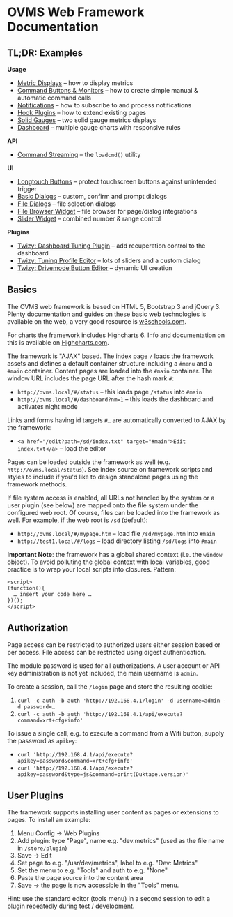 # OVMS Web Framework Documentation


## TL;DR: Examples

**Usage**
  - [Metric Displays](metrics.htm) – how to display metrics
  - [Command Buttons & Monitors](commands.htm) – how to create simple manual & automatic command calls
  - [Notifications](notifications.htm) – how to subscribe to and process notifications
  - [Hook Plugins](hooks.htm) – how to extend existing pages
  - [Solid Gauges](solidgauge.htm) – two solid gauge metrics displays
  - [Dashboard](dashboard.htm) – multiple gauge charts with responsive rules

**API**
  - [Command Streaming](loadcmd.htm) – the `loadcmd()` utility

**UI**
  - [Longtouch Buttons](btn-longtouch.htm) – protect touchscreen buttons against unintended trigger
  - [Basic Dialogs](dialogtest.htm) – custom, confirm and prompt dialogs
  - [File Dialogs](filedialog.htm) – file selection dialogs
  - [File Browser Widget](filebrowser.htm) – file browser for page/dialog integrations
  - [Slider Widget](input-slider.htm) – combined number & range control

**Plugins**
  - [Twizy: Dashboard Tuning Plugin](plugin-twizy/dashboard-tuneslider.htm) – add recuperation control to the dashboard
  - [Twizy: Tuning Profile Editor](plugin-twizy/profile-editor.htm) – lots of sliders and a custom dialog
  - [Twizy: Drivemode Button Editor](plugin-twizy/drivemode-config.htm) – dynamic UI creation


## Basics

The OVMS web framework is based on HTML 5, Bootstrap 3 and jQuery 3. Plenty documentation and guides on these basic web technologies is available on the web, a very good resource is [w3schools.com](https://www.w3schools.com/).

For charts the framework includes Highcharts 6. Info and documentation on this is available on [Highcharts.com](https://www.highcharts.com/).

The framework is "AJAX" based. The index page `/` loads the framework assets and defines a default container structure including a `#menu` and a `#main` container. Content pages are loaded into the `#main` container. The window URL includes the page URL after the hash mark `#`:

  - `http://ovms.local/#/status` – this loads page `/status` into `#main`
  - `http://ovms.local/#/dashboard?nm=1` – this loads the dashboard and activates night mode

Links and forms having id targets `#…` are automatically converted to AJAX by the framework:

  - `<a href="/edit?path=/sd/index.txt" target="#main">Edit index.txt</a>` – load the editor

Pages can be loaded outside the framework as well (e.g. `http://ovms.local/status`). See index source on framework scripts and styles to include if you'd like to design standalone pages using the framework methods.

If file system access is enabled, all URLs not handled by the system or a user plugin (see below) are mapped onto the file system under the configured web root. Of course, files can be loaded into the framework as well. For example, if the web root is `/sd` (default):

  - `http://ovms.local/#/mypage.htm` – load file `/sd/mypage.htm` into `#main`
  - `http://test1.local/#/logs` – load directory listing `/sd/logs` into `#main`

**Important Note**: the framework has a global shared context (i.e. the `window` object). To avoid polluting the global context with local variables, good practice is to wrap your local scripts into closures. Pattern:

    <script>
    (function(){
      … insert your code here …
    })();
    </script>


## Authorization

Page access can be restricted to authorized users either session based or per access. File access can be restricted using digest authentication.

The module password is used for all authorizations. A user account or API key administration is not yet included, the main username is `admin`.

To create a session, call the `/login` page and store the resulting cookie:

  1. `curl -c auth -b auth 'http://192.168.4.1/login' -d username=admin -d password=…`
  2. `curl -c auth -b auth 'http://192.168.4.1/api/execute?command=xrt+cfg+info'`

To issue a single call, e.g. to execute a command from a Wifi button, supply the password as `apikey`:

  - `curl 'http://192.168.4.1/api/execute?apikey=password&command=xrt+cfg+info'`
  - `curl 'http://192.168.4.1/api/execute?apikey=password&type=js&command=print(Duktape.version)'`


## User Plugins

The framework supports installing user content as pages or extensions to pages. To install an example:

  1. Menu Config → Web Plugins
  2. Add plugin: type "Page", name e.g. "dev.metrics" (used as the file name in `/store/plugin`)
  3. Save → Edit
  4. Set page to e.g. "/usr/dev/metrics", label to e.g. "Dev: Metrics"
  5. Set the menu to e.g. "Tools" and auth to e.g. "None"
  6. Paste the page source into the content area
  7. Save → the page is now accessible in the "Tools" menu.

Hint: use the standard editor (tools menu) in a second session to edit a plugin repeatedly during test / development.

